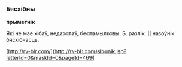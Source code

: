 ### Бясхібны
**прыметнік**

Які не мае хібаў, недахопаў, беспамылковы. Б. разлік. || назоўнік: бясхібнасць.

<a rel="author">[http://rv-blr.com/](http://rv-blr.com/slounik.jsp?letterId=0&maskId=0&pageId=469)</a>
